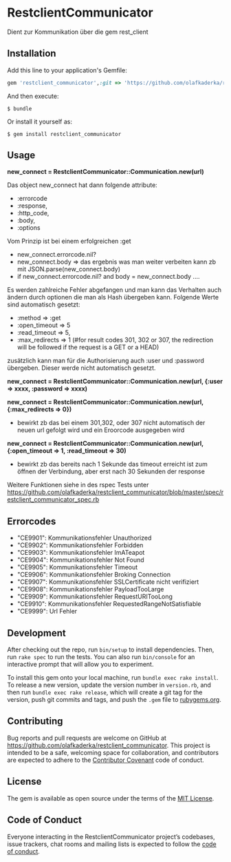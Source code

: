 # RestclientCommunicator

Dient zur Kommunikation über die gem rest_client

## Installation

Add this line to your application's Gemfile:

```ruby
gem 'restclient_communicator',:git => 'https://github.com/olafkaderka/restclient_communicator.git', :branch => 'master'
```

And then execute:

    $ bundle

Or install it yourself as:

    $ gem install restclient_communicator

## Usage

**new_connect = RestclientCommunicator::Communication.new(url)**

Das object new_connect hat dann folgende attribute:
* :errorcode
* :response, 
* :http_code, 
* :body, 
* :options

Vom Prinzip ist bei einem erfolgreichen :get
* new_connect.errorcode.nil?
* new_connect.body => das ergebnis was man weiter verbeiten kann zb mit JSON.parse(new_connect.body)
* if new_connect.errorcode.nil? and body = new_connect.body ....


Es werden zahlreiche Fehler abgefangen und man kann das Verhalten auch ändern durch optionen die man als Hash übergeben kann. 
Folgende Werte sind automatisch gesetzt:
* :method => :get
* :open_timeout => 5
* :read_timeout => 5,
* :max_redirects => 1 (#for result codes 301, 302 or 307, the redirection will be followed if the request is a GET or a HEAD)

zusätzlich kann man für die Authorisierung auch :user und :password übergeben. Dieser werde nicht automatisch gesetzt.

**new_connect = RestclientCommunicator::Communication.new(url, {:user => xxxx, :password => xxxx)**

**new_connect = RestclientCommunicator::Communication.new(url, {:max_redirects => 0})**
* bewirkt zb das bei einem 301,302, oder 307 nicht automatisch der neuen url gefolgt wird und ein Eroorcode ausgegeben wird

**new_connect = RestclientCommunicator::Communication.new(url, {:open_timeout => 1, :read_timeout => 30)**
* bewirkt zb das bereits nach 1 Sekunde das timeout erreicht ist zum öffnen der Verbindung, aber erst nach 30 Sekunden der response


Weitere Funktionen siehe in des rspec Tests unter https://github.com/olafkaderka/restclient_communicator/blob/master/spec/restclient_communicator_spec.rb

## Errorcodes
* "CE9901": Kommunikationsfehler Unauthorized
* "CE9902": Kommunikationsfehler Forbidden
* "CE9903": Kommunikationsfehler ImATeapot
* "CE9904": Kommunikationsfehler Not Found
* "CE9905": Kommunikationsfehler Timeout
* "CE9906": Kommunikationsfehler Broking Connection
* "CE9907": Kommunikationsfehler SSLCertificate nicht verifiziert
* "CE9908": Kommunikationsfehler PayloadTooLarge
* "CE9909": Kommunikationsfehler RequestURITooLong
* "CE9910": Kommunikationsfehler RequestedRangeNotSatisfiable
* "CE9999": Url Fehler

## Development

After checking out the repo, run `bin/setup` to install dependencies. Then, run `rake spec` to run the tests. You can also run `bin/console` for an interactive prompt that will allow you to experiment.

To install this gem onto your local machine, run `bundle exec rake install`. To release a new version, update the version number in `version.rb`, and then run `bundle exec rake release`, which will create a git tag for the version, push git commits and tags, and push the `.gem` file to [rubygems.org](https://rubygems.org).

## Contributing

Bug reports and pull requests are welcome on GitHub at https://github.com/olafkaderka/restclient_communicator. This project is intended to be a safe, welcoming space for collaboration, and contributors are expected to adhere to the [Contributor Covenant](http://contributor-covenant.org) code of conduct.

## License

The gem is available as open source under the terms of the [MIT License](http://opensource.org/licenses/MIT).

## Code of Conduct

Everyone interacting in the RestclientCommunicator project’s codebases, issue trackers, chat rooms and mailing lists is expected to follow the [code of conduct](https://github.com/olafkaderka/restclient_communicator/blob/master/CODE_OF_CONDUCT.md).
